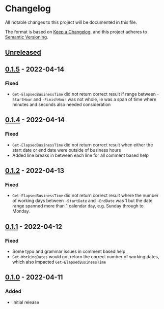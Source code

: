 # Changelog
All notable changes to this project will be documented in this file.

The format is based on [Keep a Changelog](https://keepachangelog.com/en/1.0.0/),
and this project adheres to [Semantic Versioning](https://semver.org/spec/v2.0.0.html).

## [Unreleased]

## [0.1.5] - 2022-04-14
### Fixed
- `Get-ElapsedBusinessTime` did not return correct result if range between `-StartHour` and `-FinishHour` was not whole, ie was a span of time where minutes and seconds also needed consideration

## [0.1.4] - 2022-04-14
### Fixed
- `Get-ElapsedBusinessTime` did not return correct result when either the start date or end date were outside of business hours
- Added line breaks in between each line for all comment based help

## [0.1.2] - 2022-04-13
### Fixed
- `Get-ElapsedBusinessTime` did not return correct result where the number of working days between `-StartDate` and `-EndDate` was 1 but the date range spanned more than 1 calendar day, e.g. Sunday through to Monday.

## [0.1.1] - 2022-04-12
### Fixed
- Some typo and grammar issues in comment based help
- `Get-WorkingDates` would not return the correct number of working dates, which also impacted `Get-ElapsedBusinessTime`

## [0.1.0] - 2022-04-11
### Added
- Initial release

[Unreleased]: https://github.com/codaamok/PSBusinessTime/compare/0.1.5..HEAD
[0.1.5]: https://github.com/codaamok/PSBusinessTime/compare/0.1.4..0.1.5
[0.1.4]: https://github.com/codaamok/PSBusinessTime/compare/0.1.2..0.1.4
[0.1.2]: https://github.com/codaamok/PSBusinessTime/compare/0.1.1..0.1.2
[0.1.1]: https://github.com/codaamok/PSBusinessTime/compare/0.1.0..0.1.1
[0.1.0]: https://github.com/codaamok/PSBusinessTime/tree/0.1.0
